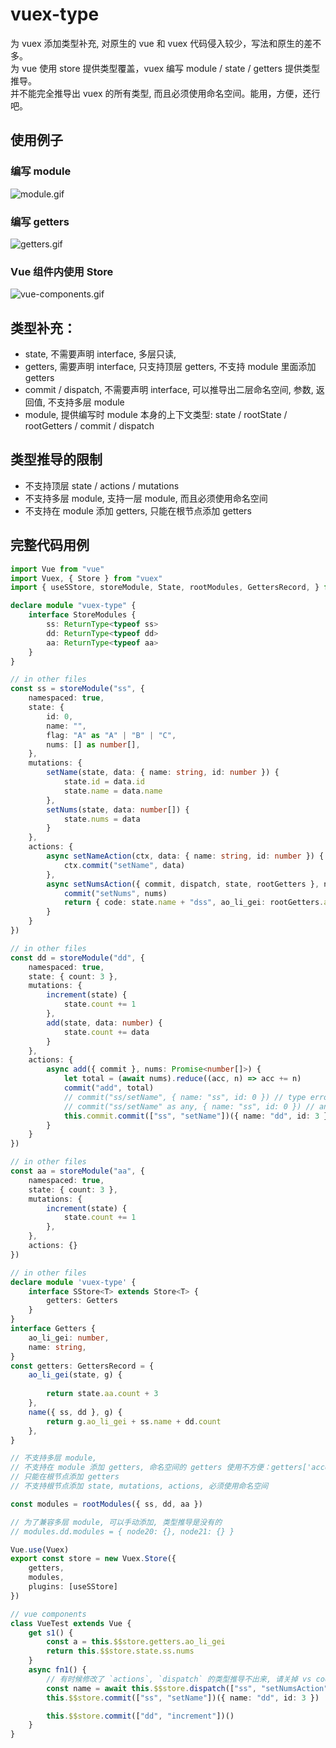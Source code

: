 # vuex-type

为 vuex 添加类型补充, 对原生的 vue 和 vuex 代码侵入较少，写法和原生的差不多。  
为 vue 使用 store 提供类型覆盖，vuex 编写 module / state / getters 提供类型推导。  
并不能完全推导出 vuex 的所有类型, 而且必须使用命名空间。能用，方便，还行吧。  

## 使用例子

### 编写 module
![module.gif](https://raw.githubusercontent.com/vitash/vuex-type/master/assets/module.gif)

### 编写 getters
![getters.gif](https://raw.githubusercontent.com/vitash/vuex-type/master/assets/getters.gif)

### Vue 组件内使用 Store
![vue-components.gif](https://raw.githubusercontent.com/vitash/vuex-type/master/assets/vue-components.gif)

## 类型补充：
- state, 不需要声明 interface, 多层只读, 
- getters, 需要声明 interface, 只支持顶层 getters, 不支持 module 里面添加 getters
- commit / dispatch, 不需要声明 interface, 可以推导出二层命名空间, 参数, 返回值, 不支持多层 module
- module, 提供编写时 module 本身的上下文类型: state / rootState / rootGetters / commit / dispatch

## 类型推导的限制
- 不支持顶层 state / actions / mutations
- 不支持多层 module, 支持一层 module, 而且必须使用命名空间
- 不支持在 module 添加 getters, 只能在根节点添加 getters

## 完整代码用例
``` typescript
import Vue from "vue"
import Vuex, { Store } from "vuex"
import { useSStore, storeModule, State, rootModules, GettersRecord, } from "vuex-type"

declare module "vuex-type" {
    interface StoreModules {
        ss: ReturnType<typeof ss>
        dd: ReturnType<typeof dd>
        aa: ReturnType<typeof aa>
    }
}

// in other files
const ss = storeModule("ss", {
    namespaced: true,
    state: {
        id: 0,
        name: "",
        flag: "A" as "A" | "B" | "C",
        nums: [] as number[],
    },
    mutations: {
        setName(state, data: { name: string, id: number }) {
            state.id = data.id
            state.name = data.name
        },
        setNums(state, data: number[]) {
            state.nums = data
        }
    },
    actions: {
        async setNameAction(ctx, data: { name: string, id: number }) {
            ctx.commit("setName", data)
        },
        async setNumsAction({ commit, dispatch, state, rootGetters }, nums: number[]) {
            commit("setNums", nums)
            return { code: state.name + "dss", ao_li_gei: rootGetters.ao_li_gei }
        }
    }
})

// in other files
const dd = storeModule("dd", {
    namespaced: true,
    state: { count: 3 },
    mutations: {
        increment(state) {
            state.count += 1
        },
        add(state, data: number) {
            state.count += data
        }
    },
    actions: {
        async add({ commit }, nums: Promise<number[]>) {
            let total = (await nums).reduce((acc, n) => acc += n)
            commit("add", total)
            // commit("ss/setName", { name: "ss", id: 0 }) // type error, commit 到其他模块, 目前无法推导
            // commit("ss/setName" as any, { name: "ss", id: 0 }) // any ok
            this.commit.commit(["ss", "setName"])({ name: "dd", id: 3 }) // ok
        }
    }
})

// in other files
const aa = storeModule("aa", {
    namespaced: true,
    state: { count: 3 },
    mutations: {
        increment(state) {
            state.count += 1
        },
    },
    actions: {}
})

// in other files
declare module 'vuex-type' {
    interface SStore<T> extends Store<T> {
        getters: Getters
    }
}
interface Getters {
    ao_li_gei: number,
    name: string,
}
const getters: GettersRecord = {
    ao_li_gei(state, g) {
        
        return state.aa.count + 3
    },
    name({ ss, dd }, g) {
        return g.ao_li_gei + ss.name + dd.count
    },
}

// 不支持多层 module, 
// 不支持在 module 添加 getters, 命名空间的 getters 使用不方便：getters['account/profile']
// 只能在根节点添加 getters
// 不支持根节点添加 state, mutations, actions, 必须使用命名空间

const modules = rootModules({ ss, dd, aa })

// 为了兼容多层 module, 可以手动添加, 类型推导是没有的
// modules.dd.modules = { node20: {}, node21: {} }

Vue.use(Vuex)
export const store = new Vuex.Store({
    getters,
    modules,
    plugins: [useSStore]
})

// vue components
class VueTest extends Vue {
    get s1() {
        const a = this.$$store.getters.ao_li_gei
        return this.$$store.state.ss.nums
    }
    async fn1() {
        // 有时候修改了 `actions`, `dispatch` 的类型推导不出来, 请关掉 vs code 再打开
        const name = await this.$$store.dispatch(["ss", "setNumsAction"])([2, 3, 3,])
        this.$$store.commit(["ss", "setName"])({ name: "dd", id: 3 })

        this.$$store.commit(["dd", "increment"])()
    }
}

```
